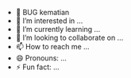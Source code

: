 - 👋 BUG kematian
- 👀 I’m interested in ...
- 🌱 I’m currently learning ...
- 💞️ I’m looking to collaborate on ...
- 📫 How to reach me ...
- 😄 Pronouns: ...
- ⚡ Fun fact: ...

<!---
Ziwacolor/Ziwacolor is a ✨ special ✨ repository because its `README.md` (this file) appears on your GitHub profile.
You can click the Preview link to take a look at your changes.
--->
